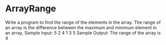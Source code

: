 # ArrayRange

Write a program to find the range of the elements in the array. The range of an array is the difference between the maximum and minimum element in an array,
Sample Input:
5
2
4
1
3
5
Sample Output:
The range of the array is 4
